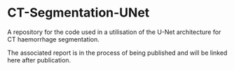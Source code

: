 # CT-Segmentation-UNet
A repository for the code used in a utilisation of the U-Net architecture for CT haemorrhage segmentation.

The associated report is in the process of being published and will be linked here after publication.
